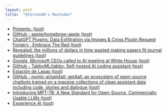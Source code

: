 ```yaml
---
layout: post
title:  "@fernand0's Mastodon"
---
```

*  [Pimiento. ](https://avecesunafoto.wordpress.com/2023/06/17/pimiento) ([toot](https://mastodon.social/@fernand0/110565870732355173))
*  [GitHub - apple/homebrew-apple ](https://github.com/apple/homebrew-appl) ([toot](https://mastodon.social/@fernand0/110565868031829717))
*  [ ChatGPT Plugins: Data Exfiltration via Images & Cross Plugin Request Forgery ·  Embrace The Red ](https://embracethered.com/blog/posts/2023/chatgpt-webpilot-data-exfil-via-markdown-injection) ([toot](https://mastodon.social/@fernand0/110565713792844981))
*  [Revealed: the millions of dollars in time wasted making papers fit journal guidelines ](https://www.nature.com/articles/d41586-023-01846-) ([toot](https://mastodon.social/@fernand0/110565381999510642))
*  [Google, Microsoft CEOs called to AI meeting at White House  ](https://www.reuters.com/technology/google-microsoft-openai-ceos-attend-white-house-ai-meeting-official-2023-05-02/) ([toot](https://mastodon.social/@fernand0/110565301227981241))
*  [GitHub - TabbyML/tabby: Self-hosted AI coding assistant ](https://github.com/TabbyML/tabb) ([toot](https://mastodon.social/@fernand0/110565061928840191))
*  [Estación de Lasao ](https://www.flickr.com/photos/fernand0/52951617497) ([toot](https://mastodon.social/@fernand0/110565043761120717))
*  [GitHub - nomic-ai/gpt4all: gpt4all: an ecosystem of open-source chatbots trained on a massive collections of clean assistant data including code, stories and dialogue ](https://github.com/nomic-ai/gpt4al) ([toot](https://mastodon.social/@fernand0/110564687526779518))
*  [Introducing MPT-7B: A New Standard for Open-Source, Commercially Usable LLMs ](https://www.mosaicml.com/blog/mpt-7) ([toot](https://mastodon.social/@fernand0/110564426492698281))
*  [Experience AI ](https://experience-ai.org/units/experience-ai-lesson) ([toot](https://mastodon.social/@fernand0/110564275924142753))
